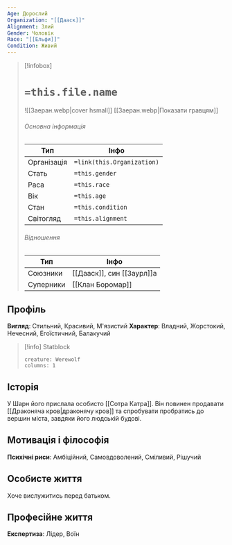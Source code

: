 ```yaml
---
Age: Дорослий
Organization: "[[Дааск]]"
Alignment: Злий
Gender: Чоловік
Race: "[[Ельфи]]"
Condition: Живий
---
```

> [!infobox]
> # `=this.file.name`
> ![[Заеран.webp|cover hsmall]]
> [[Заеран.webp|Показати гравцям]]
> ###### Основна інформація
> Тип | Інфо |
> ---|---|
> Організація | `=link(this.Organization)` |
> Стать | `=this.gender` |
> Раса | `=this.race` |
> Вік | `=this.age` |
> Стан | `=this.condition` |
> Світогляд | `=this.alignment` |
> ###### Відношення
> Тип | Інфо |
> ---|---|
> Союзники | [[Дааск]], син [[Заурл]]а |
> Суперники | [[Клан Боромар]] |

## Профіль
**Вигляд**: Стильний, Красивий, М'язистий
**Характер**: Владний, Жорстокий, Нечесний, Егоїстичний, Балакучий

> [!info] Statblock
> ```statblock
> creature: Werewolf
> columns: 1
> ```

## Історія
У Шарн його прислала особисто [[Сотра Катра]]. Він повинен продавати [[Драконяча кров|драконячу кров]] та спробувати пробратись до вершин міста, завдяки його людській будові.
## Мотивація і філософія
**Психічні риси**: Амбіційний, Самовдоволений, Сміливий, Рішучий
## Особисте життя
Хоче вислужитись перед батьком.
## Професійне життя
**Експертиза**: Лідер, Воїн